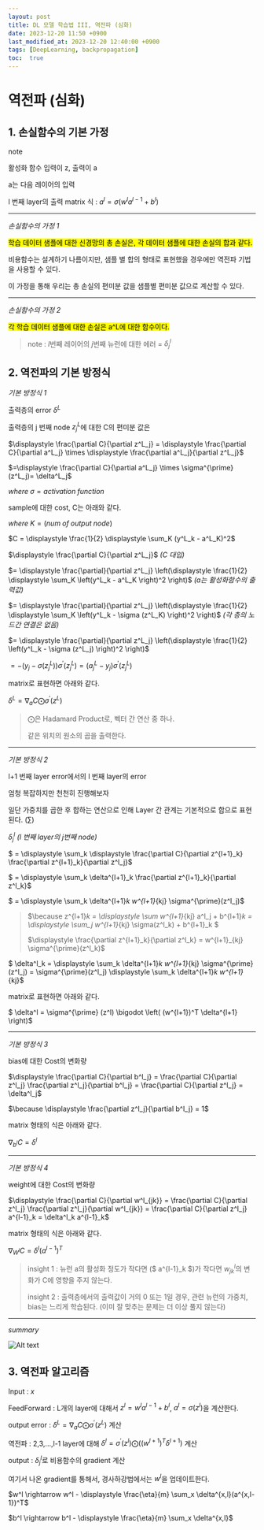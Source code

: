 ```yaml
---
layout: post
title: DL 모델 학습법 III, 역전파 (심화)
date: 2023-12-20 11:50 +0900
last_modified_at: 2023-12-20 12:40:00 +0900
tags: [DeepLearning, backpropagation]
toc:  true
---
```


# 역전파 (심화)

## 1. 손실함수의 기본 가정

note

활성화 함수 입력이 z, 출력이 a

a는 다음 레이어의 입력

l 번째 layer의 출력 matrix 식 : $a^l = \sigma (w^l a^{l-1} + b^l)$

---
*손실함수의 가정 1*

<mark>학습 데이터 샘플에 대한 신경망의 총 손실은, 각 데이터 샘플에 대한 손실의 합과 같다.</mark>

비용함수는 설계하기 나름이지만, 샘플 별 합의 형태로 표현했을 경우에만 역전파 기법을 사용할 수 있다.

이 가정을 통해 우리는 총 손실의 편미분 값을 샘플별 편미분 값으로 계산할 수 있다.

---
*손실함수의 가정 2*

<mark>각 학습 데이터 샘플에 대한 손실은 a^L에 대한 함수이다.</mark>

> note : *l*번째 레이어의 *j*번째 뉴런에 대한 에러 = $\delta^l_j$


## 2. 역전파의 기본 방정식

*기본 방정식 1*

출력층의 error $\delta^L$

출력층의 j 번째 node $z^L_j$에 대한 C의 편미분 값은

$\displaystyle \frac{\partial C}{\partial z^L_j} = \displaystyle \frac{\partial C}{\partial a^L_j} \times \displaystyle \frac{\partial a^L_j}{\partial z^L_j}$

$=\displaystyle \frac{\partial C}{\partial a^L_j} \times \sigma^{\prime} (z^L_j)= \delta^L_j$

$where\;\sigma = activation\;function$

sample에 대한 cost, C는 아래와 같다.

$where\;K = (num\;of\;output\;node)$

$C = \displaystyle \frac{1}{2} \displaystyle \sum_K (y^L_k - a^L_K)^2$

$\displaystyle \frac{\partial C}{\partial z^L_j}$   *(C 대입)*

$= \displaystyle \frac{\partial}{\partial z^L_j} \left(\displaystyle \frac{1}{2} \displaystyle \sum_K \left(y^L_k - a^L_K \right)^2 \right)$   *(a는 활성화함수의 출력값)*

$= \displaystyle \frac{\partial}{\partial z^L_j} \left(\displaystyle \frac{1}{2} \displaystyle \sum_K \left(y^L_k - \sigma (z^L_K) \right)^2 \right)$ *(각 층의 노드간 연결은 없음)*

$= \displaystyle \frac{\partial}{\partial z^L_j} \left(\displaystyle \frac{1}{2} \left(y^L_k - \sigma (z^L_j) \right)^2 \right)$

$= - \left(y_j - \sigma(z^L_j) \right)\sigma^{\prime} \left( z^L_j \right) = \left( a^L_j - y_j \right) \sigma^{\prime} \left( z^L_j \right)$

matrix로 표현하면 아래와 같다.

$\delta^L = \nabla_a C \bigodot \sigma^{\prime} (z^L)$

> $\bigodot$은 Hadamard Product로, 벡터 간 연산 중 하나.
>
> 같은 위치의 원소의 곱을 출력한다.

---
*기본 방정식 2*

l+1 번째 layer error에서의 l 번째 layer의 error

엄청 복잡하지만 천천히 진행해보자

일단 가중치를 곱한 후 합하는 연산으로 인해 Layer 간 관계는 기본적으로 합으로 표현된다. $\left( \sum \right)$

$\delta^l_j$ *(l 번째 layer의 j번째 node)*

$ = \displaystyle \sum_k \displaystyle \frac{\partial C}{\partial z^{l+1}_k} \frac{\partial z^{l+1}_k}{\partial z^l_j}$

$ = \displaystyle \sum_k \delta^{l+1}_k \frac{\partial z^{l+1}_k}{\partial z^l_k}$

$ = \displaystyle \sum_k \delta^{l+1}_k w^{l+1}_{kj} \sigma^{\prime}(z^l_j)$

> $\because z^{l+1}_k = \displaystyle \sum w^{l+1}_{kj} a^l_j + b^{l+1}_k = \displaystyle \sum_j w^{l+1}_{kj} \sigma(z^l_k) + b^{l+1}_k $
>
> $\displaystyle \frac{\partial z^{l+1}_k}{\partial z^l_k} = w^{l+1}_{kj} \sigma^{\prime}(z^l_k)$

$ \delta^l_k = \displaystyle \sum_k \delta^{l+1}_k w^{l+1}_{kj} \sigma^{\prime} (z^l_j) = \sigma^{\prime}(z^l_j) \displaystyle \sum_k \delta^{l+1}_k w^{l+1}_{kj}$

matrix로 표현하면 아래와 같다.

$ \delta^l = \sigma^{\prime} (z^l) \bigodot \left( (w^{l+1})^T \delta^{l+1} \right)$

---
*기본 방정식 3*

bias에 대한 Cost의 변화량

$\displaystyle \frac{\partial C}{\partial b^l_j} = \frac{\partial C}{\partial z^l_j} \frac{\partial z^l_j}{\partial b^l_j} = \frac{\partial C}{\partial z^l_j} = \delta^l_j$

$\because \displaystyle \frac{\partial z^l_j}{\partial b^l_j} = 1$

matrix 형태의 식은 아래와 같다.

$\nabla_{b^l} C = \delta^l$

---
*기본 방정식 4*

weight에 대한 Cost의 변화량

$\displaystyle \frac{\partial C}{\partial w^l_{jk}} = \frac{\partial C}{\partial z^l_j}  \frac{\partial z^l_j}{\partial w^l_{jk}} = \frac{\partial C}{\partial z^l_j} a^{l-1}_k = \delta^l_k a^{l-1}_k$

matrix 형태의 식은 아래와 같다.

$\nabla_{W^l} C = \delta^l \left( a^{l-1} \right)^T$

> insight 1 : 뉴런 a의 활성화 정도가 작다면 ($ a^{l-1}_k $)가 작다면 $w^l_{jk}$의 변화가 C에 영향을 주지 않는다.
>
> insight 2 : 출력층에서의 출력값이 거의 0 또는 1일 경우, 관련 뉴런의 가중치, bias는 느리게 학습된다. (이미 잘 맞추는 문제는 더 이상 풀지 않는다)

---
*summary*

![Alt text](\..\img\DL2-11.png)

## 3. 역전파 알고리즘

Input : $x$

FeedForward : L개의 layer에 대해서 $z^l = w^la^{l-1} + b^l$, $a^l = \sigma(z^l)$을 계산한다.

output error : $\delta^L = \nabla_aC \bigodot \sigma^{\prime}(z^L)$ 계산

역전파 : 2,3,...,l-1 layer에 대해 $\delta^l = \sigma^{\prime} (z^l) \bigodot \left( (w^{l+1})^T \delta^{l+1} \right)$ 계산

output : $\delta^l_j$로 비용함수의 gradient 계산

여기서 나온 gradient를 통해서, 경사하강법에서는 $w^l$을 업데이트한다.

$w^l \rightarrow w^l - \displaystyle \frac{\eta}{m} \sum_x \delta^{x,l}(a^{x,l-1})^T$

$b^l \rightarrow b^l - \displaystyle \frac{\eta}{m} \sum_x \delta^{x,l}$